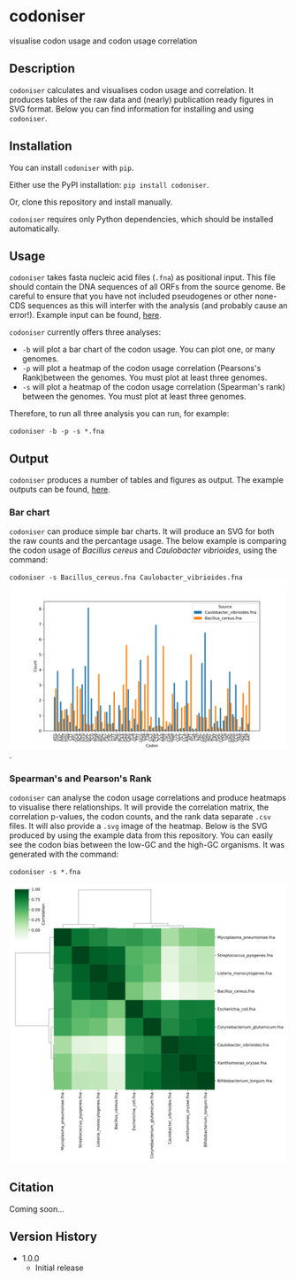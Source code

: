 # codoniser
visualise codon usage and codon usage correlation

## Description
`codoniser` calculates and visualises codon usage and correlation.
It produces tables of the raw data and (nearly) publication ready figures in SVG format.
Below you can find information for installing and using `codoniser`.

## Installation

You can install `codoniser` with `pip`.

Either use the PyPI installation: `pip install codoniser`.

Or, clone this repository and install manually. 

`codoniser` requires only Python dependencies, which should be installed automatically. 

## Usage

`codoniser` takes fasta nucleic acid files (`.fna`) as positional input. This file should contain the DNA sequences of all ORFs from the source genome.
Be careful to ensure that you have not included pseudogenes or other none-CDS sequences as this will interfer with the analysis (and probably cause an error!).
Example input can be found, [here](https://github.com/drboothtj/codoniser/tree/main/example_data/example_in).

`codoniser` currently offers three analyses:

-  `-b` will plot a bar chart of the codon usage. You can plot one, or many genomes.
-  `-p` will plot a heatmap of the codon usage correlation (Pearsons's Rank)between the genomes. You must plot at least three genomes.
-  `-s` will plot a heatmap of the codon usage correlation (Spearman's rank) between the genomes. You must plot at least three genomes.


Therefore, to run all three analysis you can run, for example:

`codoniser -b -p -s *.fna`

## Output
`codoniser` produces a number of tables and figures as output. 
The example outputs can be found, [here](https://github.com/drboothtj/codoniser/tree/main/example_data/example_out).

### Bar chart
`codoniser` can produce simple bar charts. It will produce an SVG for both the raw counts and the percantage usage. 
The below example is comparing the codon usage of  *Bacillus cereus* and *Caulobacter vibrioides*, using the command:

`codoniser -s Bacillus_cereus.fna Caulobacter_vibrioides.fna`
![example of codon usage bar chart](https://raw.githubusercontent.com/drboothtj/codoniser/main/example_data/example_out/barchart/barchart_percentages.svg).

### Spearman's and Pearson's Rank
`codoniser` can analyse the codon usage correlations and produce heatmaps to visualise there relationships. It will provide the correlation matrix, the correlation p-values, the codon counts, and the rank data separate `.csv` files. It will also provide a `.svg` image of the heatmap. Below is the SVG produced by using the example data from this repository. You can easily see the codon bias between the low-GC and the high-GC organisms. It was generated with the command:

`codoniser -s *.fna`

![example of spearman's rank heatmap](https://raw.githubusercontent.com/drboothtj/codoniser/main/example_data/example_out/spearmans/spearmans.svg)

## Citation
Coming soon...

## Version History
- 1.0.0
  - Initial release
